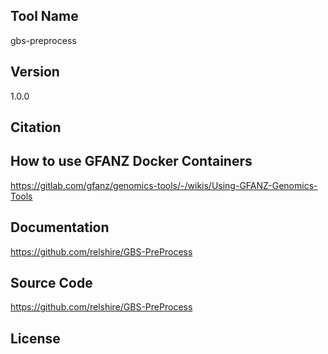 ## Tool Name
gbs-preprocess
## Version
1.0.0
## Citation
## How to use GFANZ Docker Containers
https://gitlab.com/gfanz/genomics-tools/-/wikis/Using-GFANZ-Genomics-Tools
## Documentation
https://github.com/relshire/GBS-PreProcess
## Source Code
https://github.com/relshire/GBS-PreProcess
## License
